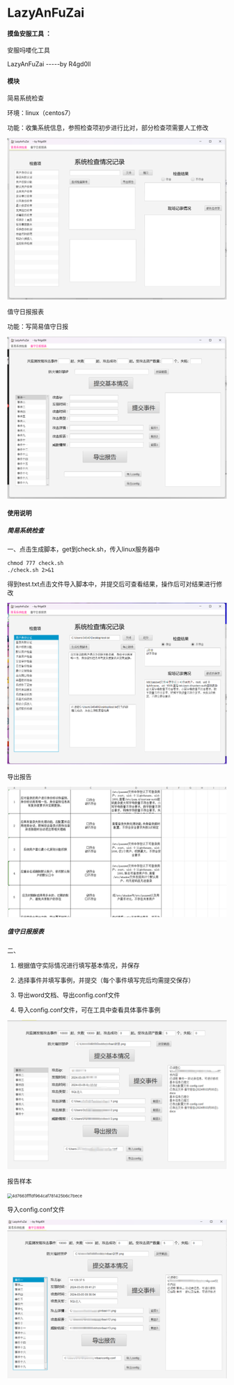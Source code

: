 # LazyAnFuZai

#### 摸鱼安服工具   ： 

安服吗喽化工具

LazyAnFuZai           -----by   R4gd0ll

#### 模块

简易系统检查

环境：linux（centos7）

功能：收集系统信息，参照检查项初步进行比对，部分检查项需要人工修改

<img src="https://github.com/R4gd0ll/LazyAnFuZai/blob/main/image/image-20240305111954552.png" alt="image-20240305111954552" style="zoom: 67%;" />

值守日报报表

功能：写简易值守日报

<img src="https://github.com/R4gd0ll/LazyAnFuZai/blob/main/image/image-20240305112611893.png" alt="image-20240305112611893" style="zoom:67%;" />

#### 使用说明

##### 简易系统检查

一、点击生成脚本，get到check.sh，传入linux服务器中

```
chmod 777 check.sh
./check.sh 2>&1
```

得到test.txt点击文件导入脚本中，并提交后可查看结果，操作后可对结果进行修改

<img src="https://github.com/R4gd0ll/LazyAnFuZai/blob/main/image/image-20240305113532102.png" alt="image-20240305113532102" style="zoom:67%;" />

导出报告

<img src="https://github.com/R4gd0ll/LazyAnFuZai/blob/main/image/image-20240305113707170.png" alt="image-20240305113707170" style="zoom:67%;" />

##### 值守日报报表

二、

1. 根据值守实际情况进行填写基本情况，并保存

2. 选择事件并填写事例，并提交（每个事件填写完后均需提交保存）

3. 导出word文档、导出config.conf文件
4. 导入config.conf文件，可在工具中查看具体事件事例

<img src="https://github.com/R4gd0ll/LazyAnFuZai/blob/main/image/124df80140badb773687ac604ac5d91.png" alt="124df80140badb773687ac604ac5d91" style="zoom:67%;" />

报告样本

<img src="C:\Users\34540\Documents\WeChat Files\wxid_kzbocsvasgqc22\FileStorage\Temp\4d7663fffdf964caf781425b6c7bece.png" alt="4d7663fffdf964caf781425b6c7bece" style="zoom:67%;" />

导入config.conf文件

<img src="https://github.com/R4gd0ll/LazyAnFuZai/blob/main/image/image-20240305114317798.png" alt="image-20240305114317798" style="zoom:67%;" />

